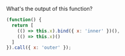 What's the output of this function?

```javascript
(function() {
  return [
    (() => this.x).bind({ x: 'inner' })(),
    (() => this.x)()
  ]
}).call({ x: 'outer' });
```
